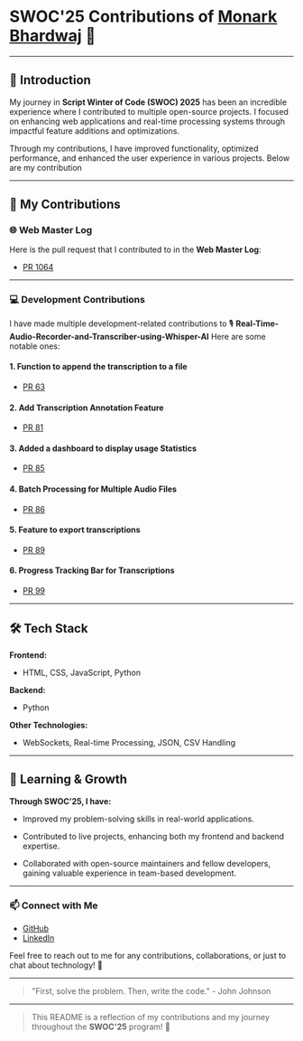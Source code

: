 # SWOC'25 Contributions of [Monark Bhardwaj](https://github.com/monark1) 🎉

---

## 🚀 Introduction

My journey in **Script Winter of Code (SWOC) 2025** has been an incredible experience where I contributed to multiple open-source projects. I focused on enhancing web applications and real-time processing systems through impactful feature additions and optimizations.

Through my contributions, I have improved functionality, optimized performance, and enhanced the user experience in various projects. Below are my contribution

---

## 📝 My Contributions

### 🌐 Web Master Log

Here is the pull request that I contributed to in the **Web Master Log**:

- [PR 1064](https://github.com/Avdhesh-Varshney/WebMasterLog/pull/1064)


---

### 💻 Development Contributions

I have made multiple development-related contributions to 🎙️ **Real-Time-Audio-Recorder-and-Transcriber-using-Whisper-AI** Here are some notable ones:

#### 1. **Function to append the transcription to a file**
   - [PR 63](https://github.com/CowTheGreat/Real-Time-Audio-Recorder-and-Transcriber-using-Whisper-AI/pull/63)
   

#### 2. **Add Transcription Annotation Feature**
   - [PR 81](https://github.com/CowTheGreat/Real-Time-Audio-Recorder-and-Transcriber-using-Whisper-AI/pull/81)

#### 3. **Added a dashboard to display usage Statistics**
   - [PR 85](https://github.com/CowTheGreat/Real-Time-Audio-Recorder-and-Transcriber-using-Whisper-AI/pull/85)

#### 4. **Batch Processing for Multiple Audio Files**
   - [PR 86](https://github.com/CowTheGreat/Real-Time-Audio-Recorder-and-Transcriber-using-Whisper-AI/pull/86)

#### 5. **Feature to export transcriptions**
   - [PR 89](https://github.com/CowTheGreat/Real-Time-Audio-Recorder-and-Transcriber-using-Whisper-AI/pull/89)

#### 6. **Progress Tracking Bar for Transcriptions**
   - [PR 99](https://github.com/CowTheGreat/Real-Time-Audio-Recorder-and-Transcriber-using-Whisper-AI/pull/99)

---

## 🛠️ Tech Stack

**Frontend:**
- HTML, CSS, JavaScript, Python

**Backend:**
- Python

**Other Technologies:**
- WebSockets, Real-time Processing, JSON, CSV Handling

---

## 🌱 Learning & Growth

**Through SWOC’25, I have:**

- Improved my problem-solving skills in real-world applications.

- Contributed to live projects, enhancing both my frontend and backend expertise.

- Collaborated with open-source maintainers and fellow developers, gaining valuable experience in team-based development.

---

### 📫 Connect with Me

- [GitHub](https://github.com/monark1)
- [LinkedIn](https://www.linkedin.com/in/monark-bhardwaj/)

Feel free to reach out to me for any contributions, collaborations, or just to chat about technology! 🚀

---

> "First, solve the problem. Then, write the code." - John Johnson

---

> This README is a reflection of my contributions and my journey throughout the **SWOC'25** program! 🌟

